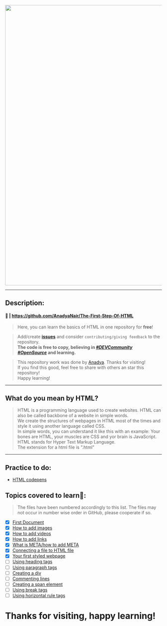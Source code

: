 <p align="center">
<img width="900" src="https://github.com/AnadyaNair/The-First-Step-Of-HTML/blob/43eb4393989c19f0357d919a1dd69b9e539fc7ed/assets/readme_cover.png"></img>
</p>
<hr>

## Description:
#### 🔗 | https://github.com/AnadyaNair/The-First-Step-Of-HTML
> Here, you can learn the basics of HTML in one repository for **free**! <br>

> Add/create **[issues](https://github.com/AnadyaNair/The-First-Step-Of-HTML/issues)** and consider ``contributing/giving feedback`` to the repository. <br>
> **The code is free to copy, believing in *[#DEVCommunity](https://twitter.com/search?q=%23DEVCommunity&src=typeahead_click) [#OpenSource](https://twitter.com/search?q=%23OpenSource&src=typeahead_click)* and learning.**

> This repository work was done by [Anadya](https://github.com/AnadyaNair). Thanks for visiting! <br>
> If you find this good, feel free to share with others an star this repository! <br>
> Happy learning!

<hr>

## What do you mean by HTML?
> HTML is a programming language used to create websites. HTML can also be called backbone of a website in simple words. <br>
> We create the structures of webpages in HTML most of the times and style it using another language called CSS. <br>
> In simple words, you can understand it like this with an example: Your bones are HTML, your muscles are CSS and yor brain is JavaScript. <br>
> HTML stands for Hyper Text Markup Language. <br>
> The extension for a html file is ".html"
<hr>


## Practice to do:
- [HTML codepens]()
## Topics covered to learn🌟:
> The files have been numbered accordingly to this list. The files may not occur in number wise order in GitHub, please cooperate if so.
- [x] [First Document](https://github.com/AnadyaNair/The-First-Step-Of-HTML/blob/main/HTMLFirstSteps.html)
- [x] [How to add images](https://github.com/AnadyaNair/The-First-Step-Of-HTML/blob/main/HowToAddImages.html)
- [x] [How to add videos](https://github.com/AnadyaNair/The-First-Step-Of-HTML/blob/main/How_To_Add_Videos.html)
- [x] [How to add links](https://github.com/AnadyaNair/The-First-Step-Of-HTML/blob/main/How_To_Add_Links.html)
- [x] [What is META/how to add META](https://github.com/AnadyaNair/The-First-Step-Of-HTML/blob/main/Learning_about_META.html)
- [x] [Connecting a file to HTML file](https://github.com/AnadyaNair/The-First-Step-Of-HTML/blob/main/Connecting_another_file_to_your_root_file.html)
- [x] [Your first styled webpage](https://github.com/AnadyaNair/The-First-Step-Of-HTML/blob/main/A_styled_webpage.html)
- [ ] [Using heading tags]()
- [ ] [Using paragraph tags]()
- [ ] [Creating a div]()
- [ ] [Commenting lines]()
- [ ] [Creating a span element]()
- [ ] [Using break tags]()
- [ ] [Using horizontal rule tags]()

# Thanks for visiting, happy learning!
